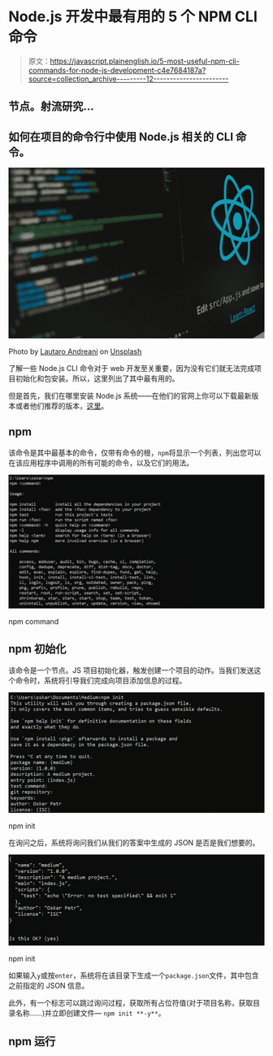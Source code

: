 # Node.js 开发中最有用的 5 个 NPM CLI 命令

> 原文：<https://javascript.plainenglish.io/5-most-useful-npm-cli-commands-for-node-js-development-c4e7684187a?source=collection_archive---------12----------------------->

## 节点。射流研究…

## 如何在项目的命令行中使用 Node.js 相关的 CLI 命令。

![](img/707c933b7846ce957745ff9e68850a91.png)

Photo by [Lautaro Andreani](https://unsplash.com/@lautaroandreani?utm_source=medium&utm_medium=referral) on [Unsplash](https://unsplash.com?utm_source=medium&utm_medium=referral)

了解一些 Node.js CLI 命令对于 web 开发至关重要，因为没有它们就无法完成项目初始化和包安装。所以，这里列出了其中最有用的。

但是首先，我们在哪里安装 Node.js 系统——在他们的官网上你可以下载最新版本或者他们推荐的版本，[这里](https://nodejs.org/en/)。

## npm

该命令是其中最基本的命令，仅带有命令的根，`npm`将显示一个列表，列出您可以在该应用程序中调用的所有可能的命令，以及它们的用法。

![](img/1beeae6d7bc60372218a980b7732e992.png)

npm command

## npm 初始化

该命令是一个节点。JS 项目初始化器，触发创建一个项目的动作。当我们发送这个命令时，系统将引导我们完成向项目添加信息的过程。

![](img/39dde9bcc97ab7e0d4bc6f3b463dd96b.png)

npm init

在询问之后，系统将询问我们从我们的答案中生成的 JSON 是否是我们想要的。

![](img/87e9f20c93b52b5b7ffae526d11202e0.png)

npm init

如果输入`y`或按`enter`，系统将在该目录下生成一个`package.json`文件，其中包含之前指定的 JSON 信息。

此外，有一个标志可以跳过询问过程，获取所有占位符值(对于项目名称，获取目录名称……)并立即创建文件— `npm init **-y**`。

## npm 运行